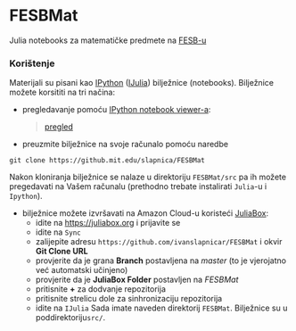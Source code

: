 # FESBMat
Julia notebooks za matematičke predmete na [FESB-u](https://www.fesb.hr)

### Korištenje

Materijali su pisani kao [IPython](http://ipython.org/) ([IJulia](https://github.com/JuliaLang/IJulia.jl)) bilježnice (notebooks). Bilježnice možete korsititi na tri načina:

* pregledavanje pomoću [IPython notebook viewer-a](http://nbviewer.ipython.org/):
    > [pregled](http://nbviewer.ipython.org/url/github.com/ivanslapnicar/FESBMat/blob/master/src/NA07_Iterativne_metode.ipynb)
    
* preuzmite bilježnice na svoje računalo pomoću naredbe
```
git clone https://github.mit.edu/slapnica/FESBMat
```
Nakon kloniranja bilježnice se nalaze u direktoriju `FESBMat/src` pa ih možete pregedavati na Vašem računalu 
(prethodno trebate instalirati `Julia`-u i `Ipython`). 

* bilježnice možete izvršavati na Amazon Cloud-u koristeći [JuliaBox](https://juliabox.org/):
    * idite na  https://juliabox.org i prijavite se
    * idite na `Sync`
    * zalijepite adresu `https://github.com/ivanslapnicar/FESBMat` i okvir  __Git Clone URL__
    * provjerite da je grana __Branch__ postavljena na _master_ (to je vjerojatno već automatski učinjeno)
    * provjerite da je __JuliaBox Folder__ postavljen na _FESBMat_
    * pritisnite __+__ za dodvanje repozitorija
    * pritisnite strelicu dole za sinhronizaciju repozitorija
    * idite na `IJulia`
Sada imate naveden direktorij  `FESBMat`. Bilježnice su u poddirektoriju`src/`.
